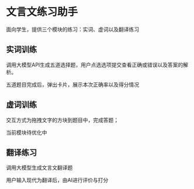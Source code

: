 # 文言文练习助手

面向学生，提供三个模块的练习：实词、虚词以及翻译练习

## 实词训练

调用大模型API生成五道选择题，用户点选选项提交查看正确或错误以及答案的解析。

五道题目完成后，弹出卡片，展示本次正确率以及得分情况

## 虚词训练

交互方式为拖拽文字的方块到题目中，完成答题；

当前模块待优化中

## 翻译练习

调用大模型生成文言文翻译题

用户输入现代为翻译后，由AI进行评价与打分
